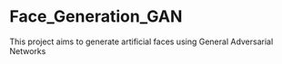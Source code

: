 # Face_Generation_GAN
This project aims to generate artificial faces using General Adversarial Networks
